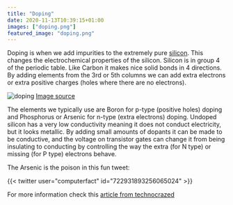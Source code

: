 ```yaml
---
title: "Doping"
date: 2020-11-13T10:39:15+01:00
images: ["doping.png"]
featured_image: "doping.png"
---
```


Doping is when we add impurities to the extremely pure [silicon](/terminology/wafer). This changes the electrochemical properties of the silicon.
Silicon is in group 4 of the periodic table. Like Carbon it makes nice solid bonds in 4 directions. By adding elements from the 3rd or 5th columns we can add extra electrons or extra positive charges (holes where there are no electrons).

![doping](/doping.png)
[Image source](https://www.technocrazed.com/2-5-electrons-and-u201cholesu2019u2019)

The elements we typically use are Boron for p-type (positive holes) doping and Phosphorus or Arsenic for n-type (extra electrons) doping. Undoped silicon has a very low conductivity meaning it does not conduct electricity, but it looks metallic. By adding small amounts of dopants it can be made to be conductive, and the voltage on transistor gates can change it from being insulating to conducting by controlling the way the extra (for N type) or missing (for P type) electrons behave.

The Arsenic is the poison in this fun tweet:

{{< twitter user="computerfact" id="722931893256065024" >}}

For more information check this [article from technocrazed](https://www.technocrazed.com/2-5-electrons-and-u201cholesu2019u2019)
